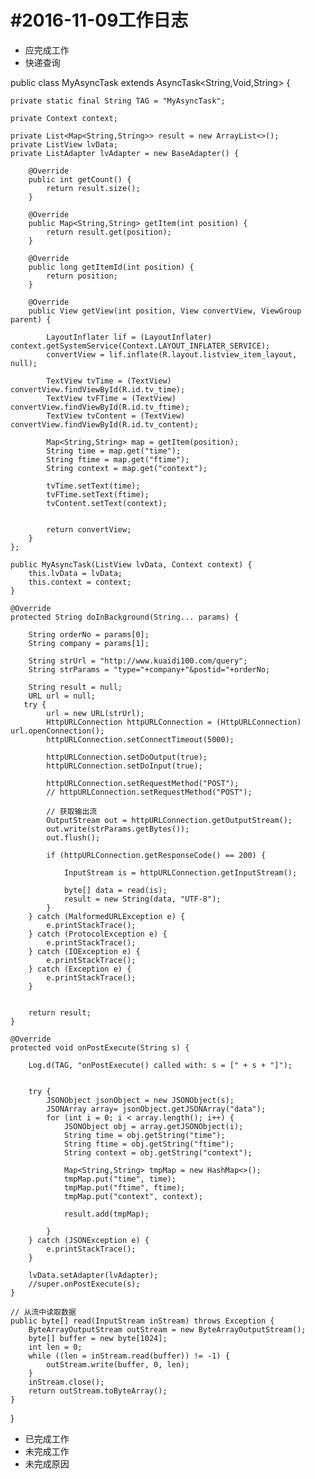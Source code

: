 #2016-11-09工作日志
====================
* 应完成工作
*  快递查询

public class MyAsyncTask extends AsyncTask<String,Void,String> {

    private static final String TAG = "MyAsyncTask";

    private Context context;

    private List<Map<String,String>> result = new ArrayList<>();
    private ListView lvData;
    private ListAdapter lvAdapter = new BaseAdapter() {

        @Override
        public int getCount() {
            return result.size();
        }

        @Override
        public Map<String,String> getItem(int position) {
            return result.get(position);
        }

        @Override
        public long getItemId(int position) {
            return position;
        }

        @Override
        public View getView(int position, View convertView, ViewGroup parent) {

            LayoutInflater lif = (LayoutInflater) context.getSystemService(Context.LAYOUT_INFLATER_SERVICE);
            convertView = lif.inflate(R.layout.listview_item_layout, null);

            TextView tvTime = (TextView) convertView.findViewById(R.id.tv_time);
            TextView tvFTime = (TextView) convertView.findViewById(R.id.tv_ftime);
            TextView tvContent = (TextView) convertView.findViewById(R.id.tv_content);

            Map<String,String> map = getItem(position);
            String time = map.get("time");
            String ftime = map.get("ftime");
            String context = map.get("context");

            tvTime.setText(time);
            tvFTime.setText(ftime);
            tvContent.setText(context);


            return convertView;
        }
    };

    public MyAsyncTask(ListView lvData, Context context) {
        this.lvData = lvData;
        this.context = context;
    }

    @Override
    protected String doInBackground(String... params) {

        String orderNo = params[0];
        String company = params[1];

        String strUrl = "http://www.kuaidi100.com/query";
        String strParams = "type="+company+"&postid="+orderNo;

        String result = null;
        URL url = null;
       try {
            url = new URL(strUrl);
            HttpURLConnection httpURLConnection = (HttpURLConnection) url.openConnection();
            httpURLConnection.setConnectTimeout(5000);

            httpURLConnection.setDoOutput(true);
            httpURLConnection.setDoInput(true);

            httpURLConnection.setRequestMethod("POST");
            // httpURLConnection.setRequestMethod("POST");

            // 获取输出流
            OutputStream out = httpURLConnection.getOutputStream();
            out.write(strParams.getBytes());
            out.flush();

            if (httpURLConnection.getResponseCode() == 200) {

                InputStream is = httpURLConnection.getInputStream();

                byte[] data = read(is);
                result = new String(data, "UTF-8");
            }
        } catch (MalformedURLException e) {
            e.printStackTrace();
        } catch (ProtocolException e) {
            e.printStackTrace();
        } catch (IOException e) {
            e.printStackTrace();
        } catch (Exception e) {
            e.printStackTrace();
        }


        return result;
    }

    @Override
    protected void onPostExecute(String s) {

        Log.d(TAG, "onPostExecute() called with: s = [" + s + "]");


        try {
            JSONObject jsonObject = new JSONObject(s);
            JSONArray array= jsonObject.getJSONArray("data");
            for (int i = 0; i < array.length(); i++) {
                JSONObject obj = array.getJSONObject(i);
                String time = obj.getString("time");
                String ftime = obj.getString("ftime");
                String context = obj.getString("context");

                Map<String,String> tmpMap = new HashMap<>();
                tmpMap.put("time", time);
                tmpMap.put("ftime", ftime);
                tmpMap.put("context", context);

                result.add(tmpMap);

            }
        } catch (JSONException e) {
            e.printStackTrace();
        }

        lvData.setAdapter(lvAdapter);
        //super.onPostExecute(s);
    }

    // 从流中读取数据
    public byte[] read(InputStream inStream) throws Exception {
        ByteArrayOutputStream outStream = new ByteArrayOutputStream();
        byte[] buffer = new byte[1024];
        int len = 0;
        while ((len = inStream.read(buffer)) != -1) {
            outStream.write(buffer, 0, len);
        }
        inStream.close();
        return outStream.toByteArray();
    }
}

* 已完成工作
* 未完成工作
* 未完成原因
